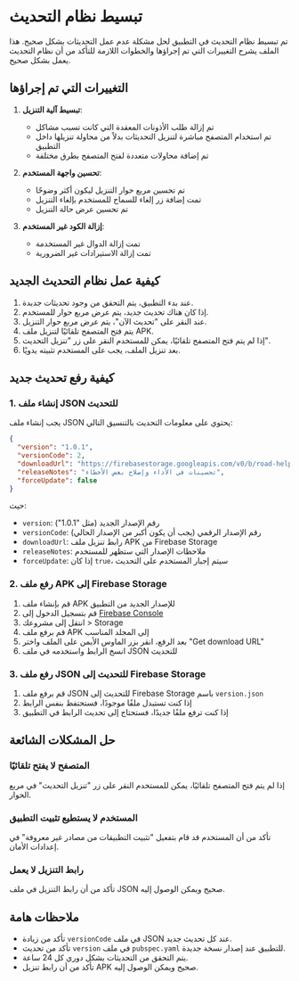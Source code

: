 # تبسيط نظام التحديث

تم تبسيط نظام التحديث في التطبيق لحل مشكلة عدم عمل التحديثات بشكل صحيح. هذا الملف يشرح التغييرات التي تم إجراؤها والخطوات اللازمة للتأكد من أن نظام التحديث يعمل بشكل صحيح.

## التغييرات التي تم إجراؤها

1. **تبسيط آلية التنزيل**:
   - تم إزالة طلب الأذونات المعقدة التي كانت تسبب مشاكل
   - تم استخدام المتصفح مباشرة لتنزيل التحديثات بدلاً من محاولة تنزيلها داخل التطبيق
   - تم إضافة محاولات متعددة لفتح المتصفح بطرق مختلفة

2. **تحسين واجهة المستخدم**:
   - تم تحسين مربع حوار التنزيل ليكون أكثر وضوحًا
   - تمت إضافة زر إلغاء للسماح للمستخدم بإلغاء التنزيل
   - تم تحسين عرض حالة التنزيل

3. **إزالة الكود غير المستخدم**:
   - تمت إزالة الدوال غير المستخدمة
   - تمت إزالة الاستيرادات غير الضرورية

## كيفية عمل نظام التحديث الجديد

1. عند بدء التطبيق، يتم التحقق من وجود تحديثات جديدة.
2. إذا كان هناك تحديث جديد، يتم عرض مربع حوار للمستخدم.
3. عند النقر على "تحديث الآن"، يتم عرض مربع حوار التنزيل.
4. يتم فتح المتصفح تلقائيًا لتنزيل ملف APK.
5. إذا لم يتم فتح المتصفح تلقائيًا، يمكن للمستخدم النقر على زر "تنزيل التحديث".
6. بعد تنزيل الملف، يجب على المستخدم تثبيته يدويًا.

## كيفية رفع تحديث جديد

### 1. إنشاء ملف JSON للتحديث

يجب إنشاء ملف JSON يحتوي على معلومات التحديث بالتنسيق التالي:

```json
{
  "version": "1.0.1",
  "versionCode": 2,
  "downloadUrl": "https://firebasestorage.googleapis.com/v0/b/road-helper-fed8f.firebasestorage.app/o/Road_Helper_v1.0.1-release.apk?alt=media&token=YOUR_TOKEN",
  "releaseNotes": "تحسينات في الأداء وإصلاح بعض الأخطاء",
  "forceUpdate": false
}
```

حيث:
- `version`: رقم الإصدار الجديد (مثل "1.0.1")
- `versionCode`: رقم الإصدار الرقمي (يجب أن يكون أكبر من الإصدار الحالي)
- `downloadUrl`: رابط تنزيل ملف APK من Firebase Storage
- `releaseNotes`: ملاحظات الإصدار التي ستظهر للمستخدم
- `forceUpdate`: إذا كان `true`، سيتم إجبار المستخدم على التحديث

### 2. رفع ملف APK إلى Firebase Storage

1. قم بإنشاء ملف APK للإصدار الجديد من التطبيق
2. قم بتسجيل الدخول إلى [Firebase Console](https://console.firebase.google.com/)
3. انتقل إلى مشروعك > Storage
4. قم برفع ملف APK إلى المجلد المناسب
5. بعد الرفع، انقر بزر الماوس الأيمن على الملف واختر "Get download URL"
6. انسخ الرابط واستخدمه في ملف JSON للتحديث

### 3. رفع ملف JSON للتحديث إلى Firebase Storage

1. قم برفع ملف JSON للتحديث إلى Firebase Storage باسم `version.json`
2. إذا كنت تستبدل ملفًا موجودًا، فستحتفظ بنفس الرابط
3. إذا كنت ترفع ملفًا جديدًا، فستحتاج إلى تحديث الرابط في التطبيق

## حل المشكلات الشائعة

### المتصفح لا يفتح تلقائيًا

إذا لم يتم فتح المتصفح تلقائيًا، يمكن للمستخدم النقر على زر "تنزيل التحديث" في مربع الحوار.

### المستخدم لا يستطيع تثبيت التطبيق

تأكد من أن المستخدم قد قام بتفعيل "تثبيت التطبيقات من مصادر غير معروفة" في إعدادات الأمان.

### رابط التنزيل لا يعمل

تأكد من أن رابط التنزيل في ملف JSON صحيح ويمكن الوصول إليه.

## ملاحظات هامة

- تأكد من زيادة `versionCode` في ملف JSON عند كل تحديث جديد.
- تأكد من تحديث `version` في ملف `pubspec.yaml` للتطبيق عند إصدار نسخة جديدة.
- يتم التحقق من التحديثات بشكل دوري كل 24 ساعة.
- تأكد من أن رابط تنزيل APK صحيح ويمكن الوصول إليه.
